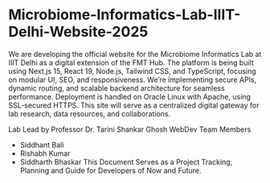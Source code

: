 # Microbiome-Informatics-Lab-IIIT-Delhi-Website-2025
We are developing the official website for the Microbiome Informatics Lab at IIIT Delhi as a digital extension of the FMT Hub. The platform is being built using Next.js 15, React 19, Node.js, Tailwind CSS, and TypeScript, focusing on modular UI, SEO, and responsiveness. We’re implementing secure APIs, dynamic routing, and scalable backend architecture for seamless performance. Deployment is handled on Oracle Linux with Apache, using SSL-secured HTTPS. This site will serve as a centralized digital gateway for lab research, data resources, and collaborations.

Lab Lead by Professor Dr. Tarini Shankar Ghosh
WebDev Team Members
- Siddhant Bali
- Rishabh Kumar
- Siddharth Bhaskar
This Document Serves as a Project Tracking, Planning and Guide for Developers of Now and Future.

